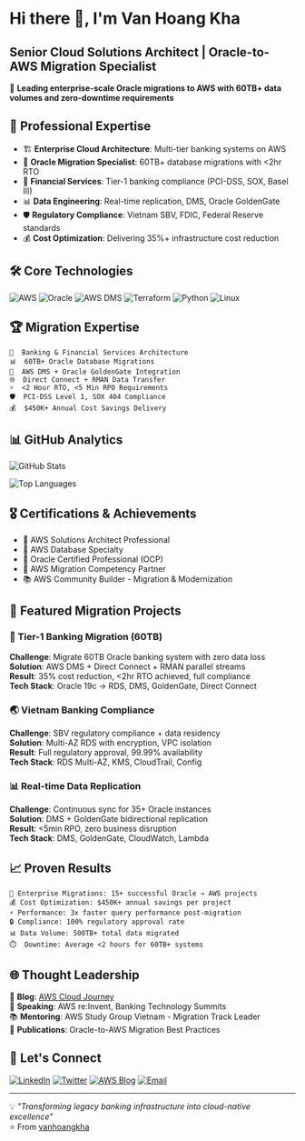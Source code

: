 # Hi there 👋, I'm Van Hoang Kha
## Senior Cloud Solutions Architect | Oracle-to-AWS Migration Specialist

🚀 **Leading enterprise-scale Oracle migrations to AWS with 60TB+ data volumes and zero-downtime requirements**

## 🎯 Professional Expertise
- 🏗️ **Enterprise Cloud Architecture**: Multi-tier banking systems on AWS
- 🔄 **Oracle Migration Specialist**: 60TB+ database migrations with <2hr RTO
- 🏦 **Financial Services**: Tier-1 banking compliance (PCI-DSS, SOX, Basel III)
- 📊 **Data Engineering**: Real-time replication, DMS, Oracle GoldenGate
- 🛡️ **Regulatory Compliance**: Vietnam SBV, FDIC, Federal Reserve standards
- 💰 **Cost Optimization**: Delivering 35%+ infrastructure cost reduction

## 🛠️ Core Technologies
![AWS](https://img.shields.io/badge/AWS-%23FF9900.svg?style=for-the-badge&logo=amazon-aws&logoColor=white)
![Oracle](https://img.shields.io/badge/Oracle-F80000?style=for-the-badge&logo=oracle&logoColor=white)
![AWS DMS](https://img.shields.io/badge/AWS%20DMS-FF9900?style=for-the-badge&logo=amazon-aws&logoColor=white)
![Terraform](https://img.shields.io/badge/terraform-%235835CC.svg?style=for-the-badge&logo=terraform&logoColor=white)
![Python](https://img.shields.io/badge/python-3670A0?style=for-the-badge&logo=python&logoColor=ffdd54)
![Linux](https://img.shields.io/badge/Linux-FCC624?style=for-the-badge&logo=linux&logoColor=black)

## 🏆 Migration Expertise
```
🏦  Banking & Financial Services Architecture
📊  60TB+ Oracle Database Migrations  
🔄  AWS DMS + Oracle GoldenGate Integration
🌐  Direct Connect + RMAN Data Transfer
⚡  <2 Hour RTO, <5 Min RPO Requirements
🛡️  PCI-DSS Level 1, SOX 404 Compliance
💰  $450K+ Annual Cost Savings Delivery
```

## 📊 GitHub Analytics
![GitHub Stats](https://github-readme-stats.vercel.app/api?username=vanhoangkha&show_icons=true&theme=github_dark&hide_border=true&bg_color=0D1117)

![Top Languages](https://github-readme-stats.vercel.app/api/top-langs/?username=vanhoangkha&layout=compact&theme=github_dark&hide_border=true&bg_color=0D1117)

## 🎖️ Certifications & Achievements
- 🏅 AWS Solutions Architect Professional
- 🏅 AWS Database Specialty
- 🏅 Oracle Certified Professional (OCP)
- 🏅 AWS Migration Competency Partner
- 📚 AWS Community Builder - Migration & Modernization

## 🚀 Featured Migration Projects

### 🏦 Tier-1 Banking Migration (60TB)
**Challenge**: Migrate 60TB Oracle banking system with zero data loss  
**Solution**: AWS DMS + Direct Connect + RMAN parallel streams  
**Result**: 35% cost reduction, <2hr RTO achieved, full compliance  
**Tech Stack**: Oracle 19c → RDS, DMS, GoldenGate, Direct Connect

### 🌏 Vietnam Banking Compliance
**Challenge**: SBV regulatory compliance + data residency  
**Solution**: Multi-AZ RDS with encryption, VPC isolation  
**Result**: Full regulatory approval, 99.99% availability  
**Tech Stack**: RDS Multi-AZ, KMS, CloudTrail, Config

### 📊 Real-time Data Replication
**Challenge**: Continuous sync for 35+ Oracle instances  
**Solution**: DMS + GoldenGate bidirectional replication  
**Result**: <5min RPO, zero business disruption  
**Tech Stack**: DMS, GoldenGate, CloudWatch, Lambda

## 📈 Proven Results
```
🏢 Enterprise Migrations: 15+ successful Oracle → AWS projects
💰 Cost Optimization: $450K+ annual savings per project
⚡ Performance: 3x faster query performance post-migration
🔒 Compliance: 100% regulatory approval rate
📊 Data Volume: 500TB+ total data migrated
⏱️  Downtime: Average <2 hours for 60TB+ systems
```

## 🌐 Thought Leadership
📝 **Blog**: [AWS Cloud Journey](https://cloudjourney.awsstudygroup.com)  
🎤 **Speaking**: AWS re:Invent, Banking Technology Summits  
📚 **Mentoring**: AWS Study Group Vietnam - Migration Track Leader  
📖 **Publications**: Oracle-to-AWS Migration Best Practices

## 🤝 Let's Connect
[![LinkedIn](https://img.shields.io/badge/LinkedIn-0077B5?style=for-the-badge&logo=linkedin&logoColor=white)](https://linkedin.com/in/vanhoangkha)
[![Twitter](https://img.shields.io/badge/Twitter-1DA1F2?style=for-the-badge&logo=twitter&logoColor=white)](https://twitter.com/WorkKhavan)
[![AWS Blog](https://img.shields.io/badge/AWS%20Blog-FF9900?style=for-the-badge&logo=amazon-aws&logoColor=white)](https://cloudjourney.awsstudygroup.com)
[![Email](https://img.shields.io/badge/Email-D14836?style=for-the-badge&logo=gmail&logoColor=white)](mailto:vanhoangkha@example.com)

---
💡 *"Transforming legacy banking infrastructure into cloud-native excellence"*  
⭐️ From [vanhoangkha](https://github.com/vanhoangkha)
